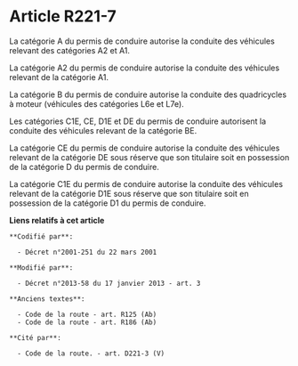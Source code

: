 # Article R221-7

La catégorie A du permis de conduire autorise la conduite des véhicules relevant des catégories A2 et A1. 

La catégorie A2 du permis de conduire autorise la conduite des véhicules relevant de la catégorie A1. 

La catégorie B du permis de conduire autorise la conduite des quadricycles à moteur (véhicules des catégories L6e et L7e). 

Les catégories C1E, CE, D1E et DE du permis de conduire autorisent la conduite des véhicules relevant de la catégorie BE. 

La catégorie CE du permis de conduire autorise la conduite des véhicules relevant de la catégorie DE sous réserve que son
titulaire soit en possession de la catégorie D du permis de conduire. 

La catégorie C1E du permis de conduire autorise la conduite des véhicules relevant de la catégorie D1E sous réserve que son
titulaire soit en possession de la catégorie D1 du permis de conduire.

**Liens relatifs à cet article**

	**Codifié par**:

	  - Décret n°2001-251 du 22 mars 2001

	**Modifié par**:

	  - Décret n°2013-58 du 17 janvier 2013 - art. 3

	**Anciens textes**:

	  - Code de la route - art. R125 (Ab)
	  - Code de la route - art. R186 (Ab)

	**Cité par**:

	  - Code de la route. - art. D221-3 (V)
